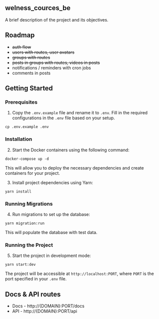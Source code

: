## welness_cources_be

A brief description of the project and its objectives.

## Roadmap
- ~~auth flow~~
- ~~users with routes, user avatars~~
- ~~groups with routes~~
- ~~posts in groups with routes, videos in posts~~
- notifications / reminders with cron jobs
- comments in posts

## Getting Started

### Prerequisites

1. Copy the `.env.example` file and rename it to `.env`. Fill in the required configurations in the `.env` file based on your setup.
```
cp .env.example .env
```


### Installation

2. Start the Docker containers using the following command:

```
docker-compose up -d
```

This will allow you to deploy the necessary dependencies and create containers for your project.

3. Install project dependencies using Yarn:

```
yarn install
```

### Running Migrations

4. Run migrations to set up the database:

```
yarn migration:run
```

This will populate the database with test data.

### Running the Project

5. Start the project in development mode:

```
yarn start:dev
```

The project will be accessible at `http://localhost:PORT`, where `PORT` is the port specified in your `.env` file.

## Docs & API routes 
- Docs - http://{DOMAIN}:PORT/docs
- API - http://{DOMAIN}:PORT/api